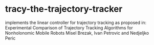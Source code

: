 # tracy-the-trajectory-tracker

implements the linear controller for trajectory tracking as proposed in:
Experimental Comparison of Trajectory Tracking Algorithms for Nonholonomic Mobile Robots
Misel Brezak, Ivan Petrovic and Nedjeljko Peric
